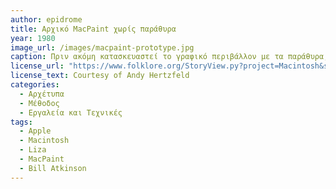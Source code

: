 ```yaml
---
author: epidrome
title: Αρχικό MacPaint χωρίς παράθυρα 
year: 1980 
image_url: /images/macpaint-prototype.jpg
caption: Πριν ακόμη κατασκευαστεί το γραφικό περιβάλλον με τα παράθυρα, ο Bill Atkinson ανάπτυξε το λογισμικό ψηφιακής επεξεργασίας εικόνας Sketchpad, το οποίο τρέχει στον αρχικό εξομοιωτή και βοήθησε στον διαχωρισμό του λειτουργικού συστήματος από τις εφαρμογές, αλλά και στην σχεδίαση στοιχείων του μελλοντικού γραφικού περιβάλλοντος. 
license_url: "https://www.folklore.org/StoryView.py?project=Macintosh&story=Busy_Being_Born.txt" 
license_text: Courtesy of Andy Hertzfeld 
categories:
  - Αρχέτυπα
  - Μέθοδος
  - Εργαλεία και Τεχνικές
tags:
  - Apple
  - Macintosh
  - Liza
  - MacPaint
  - Bill Atkinson
---
```

